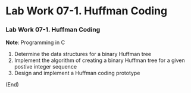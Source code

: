# Lab Work 07-1. Huffman Coding

### Lab Work 07-1. Huffman Coding

**Note**: Programming in C

1. Determine the data structures for a binary Huffman tree
2. Implement the algorithm of creating a binary Huffman tree for a given postive integer sequence
3. Design and implement a Huffman coding prototype

(End)